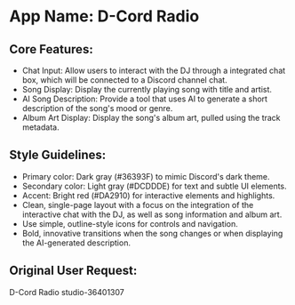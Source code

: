 # **App Name**: D-Cord Radio

## Core Features:

- Chat Input: Allow users to interact with the DJ through a integrated chat box, which will be connected to a Discord channel chat.
- Song Display: Display the currently playing song with title and artist.
- AI Song Description: Provide a tool that uses AI to generate a short description of the song's mood or genre.
- Album Art Display: Display the song's album art, pulled using the track metadata.

## Style Guidelines:

- Primary color: Dark gray (#36393F) to mimic Discord's dark theme.
- Secondary color: Light gray (#DCDDDE) for text and subtle UI elements.
- Accent: Bright red (#DA2910) for interactive elements and highlights.
- Clean, single-page layout with a focus on the integration of the interactive chat with the DJ, as well as song information and album art.
- Use simple, outline-style icons for controls and navigation.
- Bold, innovative transitions when the song changes or when displaying the AI-generated description.

## Original User Request:
D-Cord Radio
studio-36401307
  